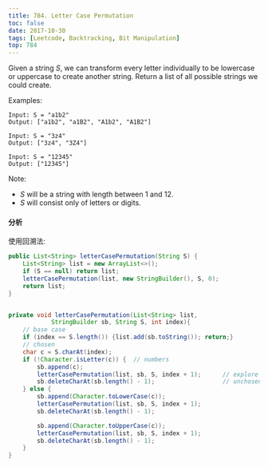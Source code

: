 ```yaml
---
title: 784. Letter Case Permutation
toc: false
date: 2017-10-30
tags: [Leetcode, Backtracking, Bit Manipulation]
top: 784
---
```



Given a string $S$, we can transform every letter individually to be lowercase or uppercase to create another string.  Return a list of all possible strings we could create.

Examples:

```
Input: S = "a1b2"
Output: ["a1b2", "a1B2", "A1b2", "A1B2"]

Input: S = "3z4"
Output: ["3z4", "3Z4"]

Input: S = "12345"
Output: ["12345"]
```

Note:

* $S$ will be a string with length between 1 and 12.
* $S$ will consist only of letters or digits.

#### 分析

使用回溯法:

```Java
public List<String> letterCasePermutation(String S) {
    List<String> list = new ArrayList<>();
    if (S == null) return list;
    letterCasePermutation(list, new StringBuilder(), S, 0);
    return list;
}


private void letterCasePermutation(List<String> list, 
            StringBuilder sb, String S, int index){
    // base case
    if (index == S.length()) {list.add(sb.toString()); return;}
    // chosen
    char c = S.charAt(index);
    if (!Character.isLetter(c)) {  // numbers
        sb.append(c);
        letterCasePermutation(list, sb, S, index + 1);      // explore
        sb.deleteCharAt(sb.length() - 1);                   // unchosen
    } else {
        sb.append(Character.toLowerCase(c));
        letterCasePermutation(list, sb, S, index + 1);
        sb.deleteCharAt(sb.length() - 1);

        sb.append(Character.toUpperCase(c));
        letterCasePermutation(list, sb, S, index + 1);
        sb.deleteCharAt(sb.length() - 1);
    }
}
```